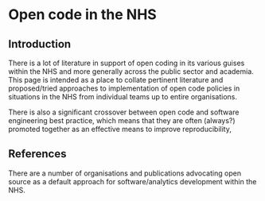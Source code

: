 # Open code in the NHS

## Introduction

There is a lot of literature in support of open coding in its various guises within the NHS and more generally across the public sector and academia.  This page is intended as a place to collate pertinent literature and proposed/tried approaches to implementation of open code policies in situations in the NHS from individual teams up to entire organisations.

There is also a significant crossover between open code and software engineering best practice, which means that they are often (always?) promoted together as an effective means to improve reproducibility, 

## References

There are a number of organisations and publications advocating open source as a default approach for software/analytics development within the NHS.  
